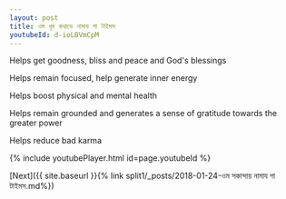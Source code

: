 ```yaml
---
layout: post
title: ওম ধূম কথাভে নামায গা টাইমস
youtubeId: d-ioLBVmCpM
---
```

 
 
Helps get goodness, bliss and peace and God's blessings
 
Helps remain focused, help generate inner energy 
 
Helps boost physical and mental health 
 
Helps remain grounded and generates a sense of gratitude towards the greater power 
 
Helps reduce bad karma
 
 
 
 


{% include youtubePlayer.html id=page.youtubeId %}
 
[Next]({{ site.baseurl }}{% link  split1/_posts/2018-01-24-ওম সকান্দায় নামায গা টাইমস.md%})
 
